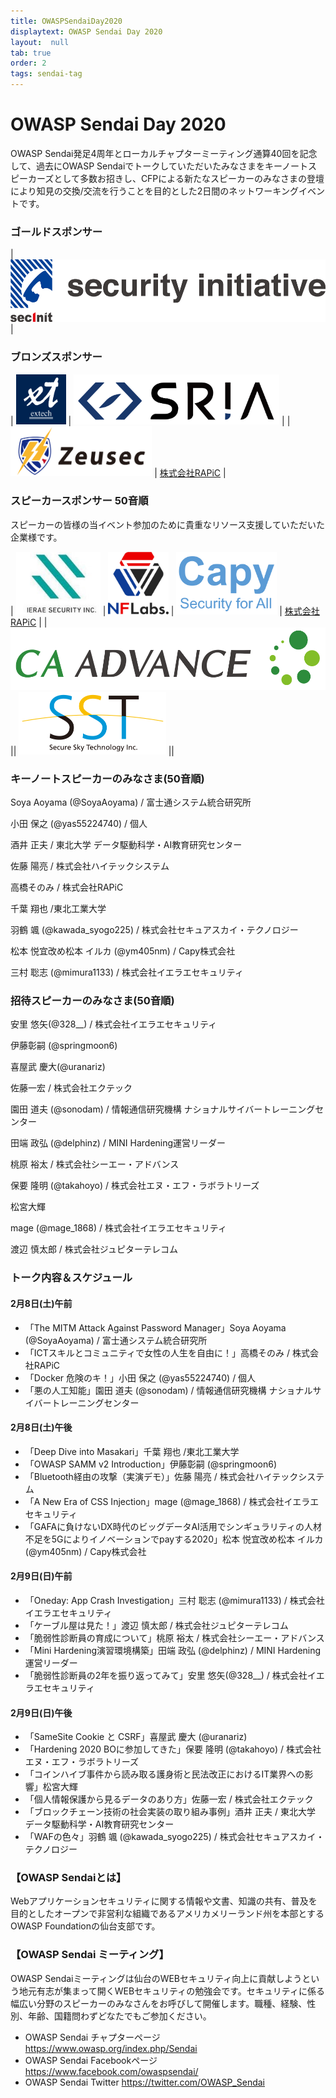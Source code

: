 ```yaml
---
title: OWASPSendaiDay2020
displaytext: OWASP Sendai Day 2020
layout:  null
tab: true
order: 2
tags: sendai-tag
---
```


# OWASP Sendai Day 2020
OWASP Sendai発足4周年とローカルチャプターミーティング通算40回を記念して、過去にOWASP Sendaiでトークしていただいたみなさまをキーノートスピーカーズとして多数お招きし、CFPによる新たなスピーカーのみなさまの登壇により知見の交換/交流を行うことを目的とした2日間のネットワーキングイベントです。

### ゴールドスポンサー

| [<img src="assets/images/securityinitiative.png" height="100px">](https://security-initiative.co.jp) |

### ブロンズスポンサー

| [<img src="assets/images/extech.png" height="80px">](https://www.facebook.com/extechSendai) | [<img src="assets/images/SRIA.png" height="80px">](https://sria.co.jp/) |
| [<img src="assets/images/zeusec.png" height="80px">](https://zeusec.co.jp/) | [株式会社RAPiC](http://rapic.jp/) |

### スピーカースポンサー 50音順
スピーカーの皆様の当イベント参加のために貴重なリソース支援していただいた企業様です。

| [<img src="assets/images/ierae.jpg" height="100px">](https://ierae.co.jp/) | [<img src="assets/images/nflaboratories.jpg" height="100px">](https://nflaboratories.co.jp/) | [<img src="assets/images/CapyInc.png" height="100px">](https://www.capy.me/jp/) | [株式会社RAPiC](http://rapic.jp/) |
| [<img src="assets/images/CAAdvance.png" height="100px">](https://www.ca-adv.co.jp/) || [<img src="assets/images/SecureSkyTechnologyInc.png" height="100px">](https://www.securesky-tech.com) ||




### キーノートスピーカーのみなさま(50音順)
Soya Aoyama (@SoyaAoyama) / 富士通システム統合研究所

小田 保之 (@yas55224740) / 個人

酒井 正夫 / 東北大学 データ駆動科学・AI教育研究センター

佐藤 陽亮 / 株式会社ハイテックシステム

高橋そのみ / 株式会社RAPiC

千葉 翔也 /東北工業大学

羽鶴 颯 (@kawada_syogo225) / 株式会社セキュアスカイ・テクノロジー

松本 悦宜改め松本 イルカ (@ym405nm) / Capy株式会社

三村 聡志 (@mimura1133) / 株式会社イエラエセキュリティ


### 招待スピーカーのみなさま(50音順)
安里 悠矢(@328__) / 株式会社イエラエセキュリティ

伊藤彰嗣 (@springmoon6)

喜屋武 慶大(@uranariz)

佐藤一宏 / 株式会社エクテック

園田 道夫 (@sonodam) / 情報通信研究機構 ナショナルサイバートレーニングセンター

田端 政弘 (@delphinz) / MINI Hardening運営リーダー

桃原 裕太 / 株式会社シーエー・アドバンス

保要 隆明 (@takahoyo) / 株式会社エヌ・エフ・ラボラトリーズ

松宮大輝

mage (@mage_1868) / 株式会社イエラエセキュリティ

渡辺 慎太郎 / 株式会社ジュピターテレコム


### トーク内容＆スケジュール
#### 2月8日(土)午前
* 「The MITM Attack Against Password Manager」Soya Aoyama (@SoyaAoyama) / 富士通システム統合研究所
* 「ICTスキルとコミュニティで女性の人生を自由に！」高橋そのみ / 株式会社RAPiC
* 「Docker 危険のキ！」小田 保之 (@yas55224740) / 個人
* 「悪の人工知能」園田 道夫 (@sonodam) / 情報通信研究機構 ナショナルサイバートレーニングセンター

#### 2月8日(土)午後
* 「Deep Dive into Masakari」千葉 翔也 /東北工業大学
* 「OWASP SAMM v2 Introduction」伊藤彰嗣 (@springmoon6)
* 「Bluetooth経由の攻撃（実演デモ）」佐藤 陽亮 / 株式会社ハイテックシステム
* 「A New Era of CSS Injection」mage (@mage_1868) / 株式会社イエラエセキュリティ
* 「GAFAに負けないDX時代のビッグデータAI活用でシンギュラリティの人材不足を5Gによりイノベーションでpayする2020」松本 悦宜改め松本 イルカ (@ym405nm) / Capy株式会社

#### 2月9日(日)午前
* 「Oneday: App Crash Investigation」三村 聡志 (@mimura1133) / 株式会社イエラエセキュリティ
* 「ケーブル屋は見た！」渡辺 慎太郎 / 株式会社ジュピターテレコム
* 「脆弱性診断員の育成について」桃原 裕太 / 株式会社シーエー・アドバンス
* 「Mini Hardening演習環境構築」田端 政弘 (@delphinz) / MINI Hardening運営リーダー
* 「脆弱性診断員の2年を振り返ってみて」安里 悠矢(@328__) / 株式会社イエラエセキュリティ

#### 2月9日(日)午後
* 「SameSite Cookie と CSRF」喜屋武 慶大 (@uranariz)
* 「Hardening 2020 BOに参加してきた」保要 隆明 (@takahoyo) / 株式会社エヌ・エフ・ラボラトリーズ
* 「コインハイブ事件から読み取る護身術と民法改正におけるIT業界への影響」松宮大輝
* 「個人情報保護から見るデータのあり方」佐藤一宏 / 株式会社エクテック
* 「ブロックチェーン技術の社会実装の取り組み事例」酒井 正夫 / 東北大学 データ駆動科学・AI教育研究センター
* 「WAFの色々」羽鶴 颯 (@kawada_syogo225) / 株式会社セキュアスカイ・テクノロジー

### 【OWASP Sendaiとは】
Webアプリケーションセキュリティに関する情報や文書、知識の共有、普及を目的としたオープンで非営利な組織であるアメリカメリーランド州を本部とするOWASP Foundationの仙台支部です。

### 【OWASP Sendai ミーティング】
OWASP Sendaiミーティングは仙台のWEBセキュリティ向上に貢献しようという地元有志が集まって開くWEBセキュリティの勉強会です。セキュリティに係る幅広い分野のスピーカーのみなさんをお呼びして開催します。職種、経験、性別、年齢、国籍問わずどなたでもご参加ください。

- OWASP Sendai チャプターページ https://www.owasp.org/index.php/Sendai
- OWASP Sendai Facebookページ https://www.facebook.com/owaspsendai/
- OWASP Sendai Twitter https://twitter.com/OWASP_Sendai

